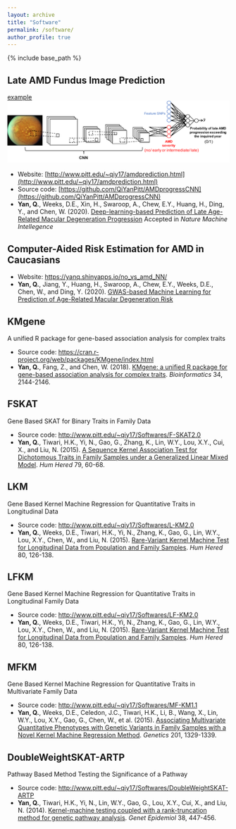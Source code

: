 ```yaml
---
layout: archive
title: "Software"
permalink: /software/
author_profile: true
---
```


{% include base_path %}

Late AMD Fundus Image Prediction
-
<a href="/images/Fig1.pdf">example</a>
<img src='/images/Fig1.pdf'>
* Website: [http://www.pitt.edu/~qiy17/amdprediction.html](http://www.pitt.edu/~qiy17/amdprediction.html)
* Source code: [https://github.com/QiYanPitt/AMDprogressCNN](https://github.com/QiYanPitt/AMDprogressCNN)
* <b>Yan, Q.</b>, Weeks, D.E., Xin, H., Swaroop, A., Chew, E.Y., Huang, H., Ding, Y., and Chen, W. (2020). [Deep-learning-based Prediction of Late Age-Related Macular Degeneration Progression](https://www.medrxiv.org/content/10.1101/19006171v1) Accepted in *Nature Machine Intellegence*

Computer-Aided Risk Estimation for AMD in Caucasians
-
* Website: https://yanq.shinyapps.io/no_vs_amd_NN/
* <b>Yan, Q.</b>, Jiang, Y., Huang, H., Swaroop, A., Chew, E.Y., Weeks, D.E., Chen, W., and Ding, Y. (2020). [GWAS-based Machine Learning for Prediction of Age-Related Macular Degeneration Risk](https://www.medrxiv.org/content/10.1101/19006155v1)

KMgene
-
A unified R package for gene-based association analysis for complex traits
* Source code: https://cran.r-project.org/web/packages/KMgene/index.html
* <b>Yan, Q.</b>, Fang, Z., and Chen, W. (2018). [KMgene: a unified R package for gene-based association analysis for complex traits](https://doi.org/10.1093/bioinformatics/bty066). *Bioinformatics* 34, 2144-2146.

FSKAT
-
Gene Based SKAT for Binary Traits in Family Data
* Source code: http://www.pitt.edu/~qiy17/Softwares/F-SKAT2.0
* <b>Yan, Q.</b>, Tiwari, H.K., Yi, N., Gao, G., Zhang, K., Lin, W.Y., Lou, X.Y., Cui, X., and Liu, N. (2015). [A Sequence Kernel Association Test for Dichotomous Traits in Family Samples under a Generalized Linear Mixed Model](https://www.ncbi.nlm.nih.gov/pubmed/25791389). *Hum Hered* 79, 60-68.

LKM
-
Gene Based Kernel Machine Regression for Quantitative Traits in Longitudinal Data
* Source code: http://www.pitt.edu/~qiy17/Softwares/L-KM2.0
* <b>Yan, Q.</b>, Weeks, D.E., Tiwari, H.K., Yi, N., Zhang, K., Gao, G., Lin, W.Y., Lou, X.Y., Chen, W., and Liu, N. (2015). [Rare-Variant Kernel Machine Test for Longitudinal Data from Population and Family Samples](https://www.karger.com/Article/Abstract/445057). *Hum Hered* 80, 126-138.

LFKM
-
Gene Based Kernel Machine Regression for Quantitative Traits in Longitudinal Family Data
* Source code: http://www.pitt.edu/~qiy17/Softwares/LF-KM2.0
* <b>Yan, Q.</b>, Weeks, D.E., Tiwari, H.K., Yi, N., Zhang, K., Gao, G., Lin, W.Y., Lou, X.Y., Chen, W., and Liu, N. (2015). [Rare-Variant Kernel Machine Test for Longitudinal Data from Population and Family Samples](https://www.karger.com/Article/Abstract/445057). *Hum Hered* 80, 126-138.

MFKM
-
Gene Based Kernel Machine Regression for Quantitative Traits in Multivariate Family Data
* Source code: http://www.pitt.edu/~qiy17/Softwares/MF-KM1.1
* <b>Yan, Q.</b>, Weeks, D.E., Celedon, J.C., Tiwari, H.K., Li, B., Wang, X., Lin, W.Y., Lou, X.Y., Gao, G., Chen, W., et al. (2015). [Associating Multivariate Quantitative Phenotypes with Genetic Variants in Family Samples with a Novel Kernel Machine Regression Method](https://www.ncbi.nlm.nih.gov/pubmed/26482791). *Genetics* 201, 1329-1339. 

DoubleWeightSKAT-ARTP
-
Pathway Based Method Testing the Significance of a Pathway
* Source code: http://www.pitt.edu/~qiy17/Softwares/DoubleWeightSKAT-ARTP
* <b>Yan, Q.</b>, Tiwari, H.K., Yi, N., Lin, W.Y., Gao, G., Lou, X.Y., Cui, X., and Liu, N. (2014). [Kernel-machine testing coupled with a rank-truncation method for genetic pathway analysis](https://www.ncbi.nlm.nih.gov/pubmed/24849109). *Genet Epidemiol* 38, 447-456.
